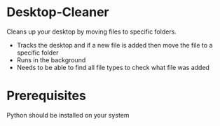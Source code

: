 # Desktop-Cleaner
Cleans up your desktop by moving files to specific folders.

- Tracks the desktop and if a new file is added then move the file to a specific folder
- Runs in the background
- Needs to be able to find all file types to check what file was added

# Prerequisites
Python should be installed on your system

